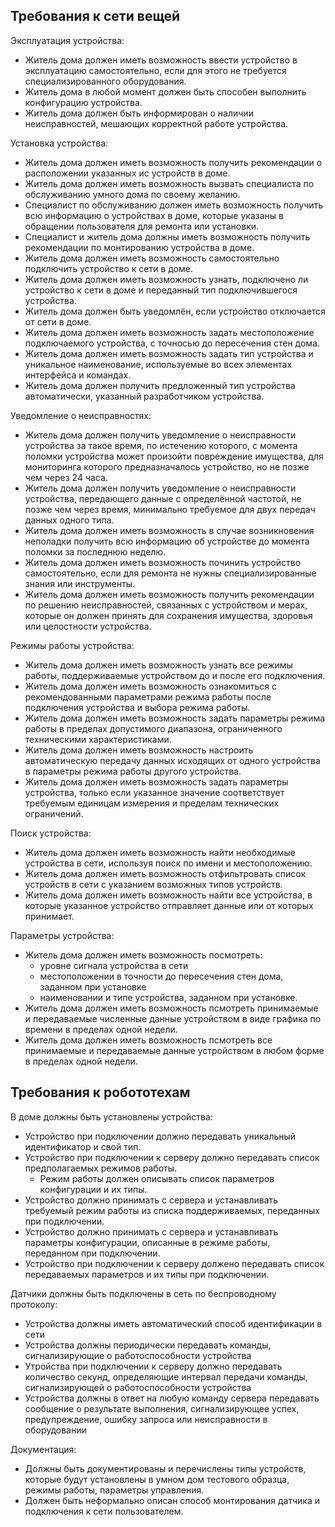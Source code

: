 ## Требования к сети вещей
Эксплуатация устройства:
- Житель дома должен иметь возможность ввести устройство в эксплуатацию самостоятельно, если для этого не требуется специализированного оборудования.
- Житель дома в любой момент должен быть способен выполнить конфигурацию устройства.
- Житель дома должен быть информирован о наличии неисправностей, мешающих корректной работе устройства.

Установка устройства:
- Житель дома должен иметь возможность получить рекомендации о расположении указанных ис устройств в доме.
- Житель дома должен иметь возможность вызвать специалиста по обслуживанию умного дома по своему желанию.
- Специалист по обслуживанию должен иметь возможность получить всю информацию о устройствах в доме, которые указаны в обращении пользователя для ремонта или установки.
- Специалист и житель дома должны иметь возможность получить рекомендации по монтированию устройства в доме.
- Житель дома должен иметь возможность самостоятельно подключить устройство к сети в доме.
- Житель дома должен иметь возможность узнать, подключено ли устройство к сети в доме и переданный тип подключившегося устройства.
- Житель дома должен быть уведомлён, если устройство отключается от сети в доме.
- Житель дома должен иметь возможность задать местоположение подключаемого устройства, с точносью до пересечения стен дома.
- Житель дома должен иметь возможность задать тип устройства и уникальное наименование, используемые во всех элементах интерфейса и командах.
- Житель дома должен получить предложенный тип устройства автоматически, указанный разработчиком устройства.
 
Уведомление о неисправностях:
- Житель дома должен получить уведомление о неисправности устройства за такое время, по истечению которого, с момента поломки устройства может произойти повреждение имущества, для мониторинга которого предназначалось устройство, но не позже чем через 24 часа.
- Житель дома должен получить уведомление о неисправности устройства, передающего данные с определённой частотой, не позже чем через время, минимально требуемое для двух передач данных одного типа.
- Житель дома должен иметь возможность в случае возникновения неполадки получить всю информацию об устройстве до момента поломки за последнюю неделю.
- Житель дома должен иметь возможность починить устройство самостоятельно, если для ремонта не нужны специализированные знания или инструменты.
- Житель дома должен иметь возможность получить рекомендации по решению неисправностей, связанных с устройством и мерах, которые он должен принять для сохранения имущества, здоровья или целостности устройства.

Режимы работы устройства:
- Житель дома должен иметь возможность узнать все режимы работы, поддерживаемые устройством до и после его подключения.
- Житель дома должен иметь возможность ознакомиться с рекомендованными параметрами режима работы после подключения устройства и выбора режима работы.
- Житель дома должен иметь возможность задать параметры режима работы в пределах допустимого диапазона, ограниченного техническими характеристиками.
- Житель дома должен иметь возможность настроить автоматическую передачу данных исходящих от одного устройства в параметры режима работы другого устройства.
- Житель дома должен иметь возможность задать параметры устройства, только если указанное значение соответствует требуемым единицам измерения и пределам технических ограничений.

Поиск устройства:
- Житель дома должен иметь возможность найти необходимые устройства в сети, используя поиск по имени и местоположению.
- Житель дома должен иметь возможность отфильтровать список устройств в сети с указанием возможных типов устройств.
- Житель дома должен иметь возможность найти все устройства, в которые указанное устройство отправляет данные или от которых принимает.

Параметры устройства:
- Житель дома должен иметь возможность посмотреть:
  - уровне сигнала устройства в сети
  - местоположении в точности до пересечения стен дома, заданном при установке
  - наименовании и типе устройства, заданном при установке.
- Житель дома должен иметь возможность псмотреть принимаемые и передаваемые численные данные устройством в виде графика по времени в пределах одной недели.
- Житель дома должен иметь возможность псмотреть все принимаемые и передаваемые данные устройством в любом форме в пределах одной недели.

## Требования к робототехам
В доме должны быть установлены устройства:
- Устройство при подключении должно передавать уникальный идентификатор и свой тип.
- Устройство при подключении к серверу должно передавать список предполагаемых режимов работы.
  -  Режим работы должен описывать список параметров конфигурации и их типы.
- Устройство должно принимать с сервера и устанавливать требуемый режим работы из списка поддерживаемых, переданных при подключении.
- Устройство должно принимать с сервера и устанавливать параметры конфигурации, описанные в режиме работы, переданном при подключении.
- Устройство при подключении к серверу должено передавать список передаваемых параметров и их типы при подключении.

Датчики должны быть подключены в сеть по беспроводному протоколу:
- Устройства должны иметь автоматический способ идентификации в сети
- Устройства должны периодически передавать команды, сигнализирующие о работоспособности устройства
- Утройства при подключении к серверу должно передавать количество секунд, определяющие интервал передачи команды, сигнализирующей о работоспособности устройства
- Устройства должны в ответ на любую команду сервера передавать сообщение о результате выполнения, сигнализирующее успех, предупреждение, ошибку запроса или неисправности в оборудовании

Документация:
- Должны быть документированы и перечислены типы  устройств, которые будут установлены в умном дом тестового образца, режимы работы, параметры управления.
- Должен быть неформально описан способ монтирования датчика и подключения к сети пользователем.
